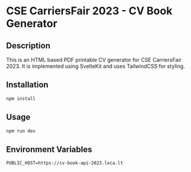 # CSE CarriersFair 2023 - CV Book Generator

## Description
This is an HTML based PDF printable CV generator for CSE CarriersFair 2023.
It is implemented using SvelteKit and uses TailwindCSS for styling.

## Installation
```bash
npm install
```

## Usage
```bash
npm run dev
```

## Environment Variables
```env
PUBLIC_HOST=https://cv-book-api-2023.loca.lt
```